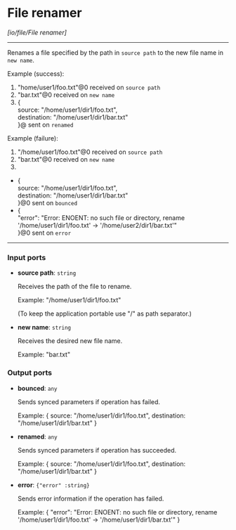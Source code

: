 # File renamer

_[io/file/File renamer]_

---

Renames a file specified by the path in `source path` to the new file name in `new name`.  
  
Example (success):   
1. "home/user1/foo.txt"@0 received on `source path`  
2. "bar.txt"@0 received on `new name`  
3. {   
source: "/home/user1/dir1/foo.txt",   
destination: "/home/user1/dir1/bar.txt"  
}@ sent on `renamed`  
  
Example (failure):   
1. "/home/user1/foo.txt"@0 received on `source path`  
2. "bar.txt"@0 received on `new name`  
3.   
- {   
source: "/home/user1/dir1/foo.txt",   
destination: "/home/user1/dir1/bar.txt"  
}@0 sent on `bounced`  
- {  
  "error": "Error: ENOENT: no such file or directory, rename '/home/user1/dir1/foo.txt' -> '/home/user2/dir1/bar.txt'"  
}@0 sent on `error`  

---

### Input ports

* __source path__: ` string `

    Receives the path of the file to rename.
    
    Example:
    "/home/user1/dir1/foo.txt"
    
    (To keep the application portable use "/" as path separator.)


* __new name__: ` string `

    Receives the desired new file name.
    
    Example:
    "bar.txt"

### Output ports

* __bounced__: ` any `

    Sends synced parameters if operation has failed.
    
    Example:
    { 
      source: "/home/user1/dir1/foo.txt", 
      destination: "/home/user1/dir1/bar.txt"
    }


* __renamed__: ` any `

    Sends synced parameters if operation has succeeded.
    
    Example:
    { 
      source: "/home/user1/dir1/foo.txt", 
      destination: "/home/user1/dir1/bar.txt"
    }


* __error__: ` {"error" :string} `

    Sends error information if the operation has failed.
    
    Example: 
    {
      "error": "Error: ENOENT: no such file or directory, rename '/home/user1/dir1/foo.txt' -> '/home/user1/dir1/bar.txt'"
    }

